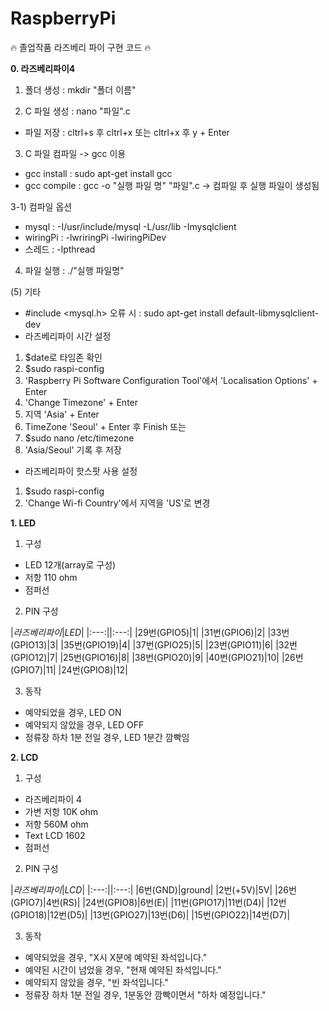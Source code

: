 # RaspberryPi
:fire: 졸업작품 라즈베리 파이 구현 코드 :fire:

**0. 라즈베리파이4**
1) 폴더 생성 : mkdir "폴더 이름"

2) C 파일 생성 : nano "파일".c
- 파일 저장 : cltrl+s 후 cltrl+x 또는 cltrl+x 후 y + Enter

3) C 파일 컴파일 -> gcc 이용
- gcc install : sudo apt-get install gcc
- gcc compile : gcc -o "실행 파일 명" "파일".c 
-> 컴파일 후 실행 파일이 생성됨

3-1) 컴파일 옵션
- mysql : -I/usr/include/mysql -L/usr/lib -Imysqlclient
- wiringPi : -lwriringPi -lwiringPiDev
- 스레드 : -lpthread

4) 파일 실행 : ./"실행 파일명"

(5) 기타
- #include <mysql.h> 오류 시 : sudo apt-get install default-libmysqlclient-dev
- 라즈베리파이 시간 설정
1) $date로 타임존 확인
2) $sudo raspi-config
3) 'Raspberry Pi Software Configuration Tool'에서 'Localisation Options' + Enter
4) 'Change Timezone' + Enter
5) 지역 'Asia' + Enter
6) TimeZone 'Seoul' + Enter 후 Finish
또는
1) $sudo nano /etc/timezone
2) 'Asia/Seoul' 기록 후 저장

- 라즈베리파이 핫스팟 사용 설정
1) $sudo raspi-config
2) 'Change Wi-fi Country'에서 지역을 'US'로 변경

**1. LED**

1) 구성
- LED 12개(array로 구성)
- 저항 110 ohm
- 점퍼선

2) PIN 구성

|*라즈베리파이*|*LED*|
|:---:||:---:|
|29번(GPIO5)|1|
|31번(GPIO6)|2|
|33번(GPIO13)|3|
|35번(GPIO19)|4|
|37번(GPIO25)|5|
|23번(GPIO11)|6|
|32번(GPIO12)|7|
|25번(GPIO16)|8|
|38번(GPIO20)|9|
|40번(GPIO21)|10|
|26번(GPIO7)|11|
|24번(GPIO8)|12|

3) 동작
- 예약되었을 경우, LED ON
- 예약되지 않았을 경우, LED OFF
- 정류장 하차 1분 전일 경우, LED 1분간 깜빡임

**2. LCD**

1) 구성
- 라즈베리파이 4
- 가변 저항 10K ohm
- 저항 560M ohm
- Text LCD 1602
- 점퍼선

2) PIN 구성

|*라즈베리파이*|*LCD*|
|:---:||:---:|
|6번(GND)|ground|
|2번(+5V)|5V|
|26번(GPIO7)|4번(RS)|
|24번(GPIO8)|6번(E)|
|11번(GPIO17)|11번(D4)|
|12번(GPIO18)|12번(D5)|
|13번(GPIO27)|13번(D6)|
|15번(GPIO22)|14번(D7)|

3) 동작
- 예약되었을 경우, "X시 X분에 예약된 좌석입니다."
- 예약된 시간이 넘었을 경우, "현재 예약된 좌석입니다."
- 예약되지 않았을 경우, "빈 좌석입니다."
- 정류장 하차 1분 전일 경우, 1분동안 깜빡이면서 "하차 예정입니다."
